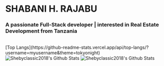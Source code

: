 # SHABANI H. RAJABU

<h3>A passionate Full-Stack developer | interested in Real Estate Development  from Tanzania</h3>


<br>
[Top Langs](https://github-readme-stats.vercel.app/api/top-langs/?username=myusername&theme=tokyonight)

<img align="" alt="Shebyclassic2018's Github Stats" src="https://github-readme-stats.vercel.app/api/top-langs?username=shebyclassic2018&hide=html,scss,stylus,blade,jupyter%20notebook,python,css,shell,batchfile,dockerfile,typescript&theme=algolia&show_icons=true" />

<img align="" alt="Shebyclassic2018's Github Stats" src="https://github-readme-stats.vercel.app/api?username=shebyclassic2018&show_icons=true&hide_border=true&count_private=true" />

<br>
